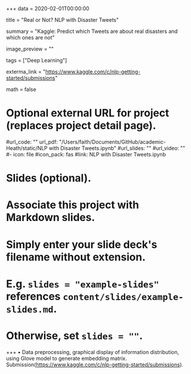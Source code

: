 +++
data = 2020-02-01T00:00:00

title = "Real or Not? NLP with Disaster Tweets"

summary = "Kaggle: Predict which Tweets are about real disasters and which ones are not"

image_preview = ""

tags = ["Deep Learning"]

exterma_link = "https://www.kaggle.com/c/nlp-getting-started/submissions"

math = false

# Optional external URL for project (replaces project detail page).

#url_code: ""
url_pdf: "/Users/faith/Documents/GitHub/academic-Heath/static/NLP with Disaster Tweets.ipynb"
#url_slides: ""
#url_video: ""
#- icon: file
#icon_pack: fas
#link: NLP with Disaster Tweets.ipynb
 

# Slides (optional).
#   Associate this project with Markdown slides.
#   Simply enter your slide deck's filename without extension.
#   E.g. `slides = "example-slides"` references `content/slides/example-slides.md`.
#   Otherwise, set `slides = ""`.

+++
• Data preprocessing, graphical display of information distribution, using Glove model to generate embedding matrix. Submission(https://www.kaggle.com/c/nlp-getting-started/submissions).
